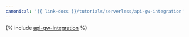 ```yaml
---
canonical: '{{ link-docs }}/tutorials/serverless/api-gw-integration'
---
```


{% include [api-gw-integration](../../_tutorials/serverless/api-gw-integration.md) %}
